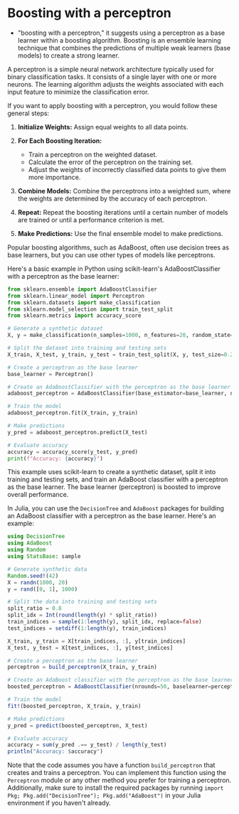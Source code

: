 # Boosting with a perceptron

*  "boosting with a perceptron," it suggests using a perceptron as a base learner within a boosting algorithm. Boosting is an ensemble learning technique that combines the predictions of multiple weak learners (base models) to create a strong learner.

A perceptron is a simple neural network architecture typically used for binary classification tasks. It consists of a single layer with one or more neurons. The learning algorithm adjusts the weights associated with each input feature to minimize the classification error.

If you want to apply boosting with a perceptron, you would follow these general steps:

1. **Initialize Weights:** Assign equal weights to all data points.

2. **For Each Boosting Iteration:**
   - Train a perceptron on the weighted dataset.
   - Calculate the error of the perceptron on the training set.
   - Adjust the weights of incorrectly classified data points to give them more importance.

3. **Combine Models:** Combine the perceptrons into a weighted sum, where the weights are determined by the accuracy of each perceptron.

4. **Repeat:** Repeat the boosting iterations until a certain number of models are trained or until a performance criterion is met.

5. **Make Predictions:** Use the final ensemble model to make predictions.

Popular boosting algorithms, such as AdaBoost, often use decision trees as base learners, but you can use other types of models like perceptrons.

Here's a basic example in Python using scikit-learn's AdaBoostClassifier with a perceptron as the base learner:

```python
from sklearn.ensemble import AdaBoostClassifier
from sklearn.linear_model import Perceptron
from sklearn.datasets import make_classification
from sklearn.model_selection import train_test_split
from sklearn.metrics import accuracy_score

# Generate a synthetic dataset
X, y = make_classification(n_samples=1000, n_features=20, random_state=42)

# Split the dataset into training and testing sets
X_train, X_test, y_train, y_test = train_test_split(X, y, test_size=0.2, random_state=42)

# Create a perceptron as the base learner
base_learner = Perceptron()

# Create an AdaBoostClassifier with the perceptron as the base learner
adaboost_perceptron = AdaBoostClassifier(base_estimator=base_learner, n_estimators=50, random_state=42)

# Train the model
adaboost_perceptron.fit(X_train, y_train)

# Make predictions
y_pred = adaboost_perceptron.predict(X_test)

# Evaluate accuracy
accuracy = accuracy_score(y_test, y_pred)
print(f"Accuracy: {accuracy}")
```

This example uses scikit-learn to create a synthetic dataset, split it into training and testing sets, and train an AdaBoost classifier with a perceptron as the base learner. The base learner (perceptron) is boosted to improve overall performance.

In Julia, you can use the `DecisionTree` and `AdaBoost` packages for building an AdaBoost classifier with a perceptron as the base learner. Here's an example:

```julia
using DecisionTree
using AdaBoost
using Random
using StatsBase: sample

# Generate synthetic data
Random.seed!(42)
X = randn(1000, 20)
y = rand([0, 1], 1000)

# Split the data into training and testing sets
split_ratio = 0.8
split_idx = Int(round(length(y) * split_ratio))
train_indices = sample(1:length(y), split_idx, replace=false)
test_indices = setdiff(1:length(y), train_indices)

X_train, y_train = X[train_indices, :], y[train_indices]
X_test, y_test = X[test_indices, :], y[test_indices]

# Create a perceptron as the base learner
perceptron = build_perceptron(X_train, y_train)

# Create an AdaBoost classifier with the perceptron as the base learner
boosted_perceptron = AdaBoostClassifier(nrounds=50, baselearner=perceptron)

# Train the model
fit!(boosted_perceptron, X_train, y_train)

# Make predictions
y_pred = predict(boosted_perceptron, X_test)

# Evaluate accuracy
accuracy = sum(y_pred .== y_test) / length(y_test)
println("Accuracy: $accuracy")
```

Note that the code assumes you have a function `build_perceptron` that creates and trains a perceptron. You can implement this function using the `Perceptron` module or any other method you prefer for training a perceptron. Additionally, make sure to install the required packages by running `import Pkg; Pkg.add("DecisionTree"); Pkg.add("AdaBoost")` in your Julia environment if you haven't already.
